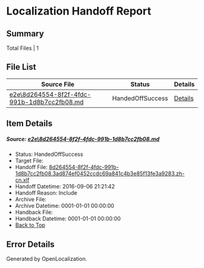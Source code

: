 # <a name='report-top'></a> Localization Handoff Report

## Summary
 Total Files | 1

## File List
 Source File | Status | Details 
 ----------- | ------ | ------- 
 [e2e\8d264554-8f2f-4fdc-991b-1d8b7cc2fb08.md](https://github.com/OpenLocalizationTestOrg/ol-test0/blob/a22e294a8664e8cc240ca1dfec6507985cc7db3b/e2e/8d264554-8f2f-4fdc-991b-1d8b7cc2fb08.md) | HandedOffSuccess | [Details](#304179052f1014dd286fdb945ee884c6b8ea23661)

## Item Details
##### <a name='304179052f1014dd286fdb945ee884c6b8ea23661'></a> Source: [e2e\8d264554-8f2f-4fdc-991b-1d8b7cc2fb08.md](https://github.com/OpenLocalizationTestOrg/ol-test0/blob/a22e294a8664e8cc240ca1dfec6507985cc7db3b/e2e/8d264554-8f2f-4fdc-991b-1d8b7cc2fb08.md)
* Status: HandedOffSuccess
* Target File: 
* Handoff File: [8d264554-8f2f-4fdc-991b-1d8b7cc2fb08.3ad874ef0452ccdc69a841c4b3e85f13fe3a9283.zh-cn.xlf](https://github.com/OpenLocalizationTestOrg/ol-test0-handoff/blob/c9eb3b35052956728a7a8dc644a1b0a533fa93e5/ol-handoff/OpenLocalizationTestOrg/ol-test0-zhcn/ci/ht/8d264554-8f2f-4fdc-991b-1d8b7cc2fb08.3ad874ef0452ccdc69a841c4b3e85f13fe3a9283.zh-cn.xlf)
* Handoff Datetime: 2016-09-06 21:21:42
* Handoff Reason: Include
* Archive File: 
* Archive Datetime: 0001-01-01 00:00:00
* Handback File: 
* Handback Datetime: 0001-01-01 00:00:00
* [Back to Top](#report-top)


## Error Details

Generated by OpenLocalization.
